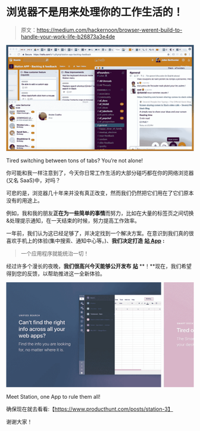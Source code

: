 # 浏览器不是用来处理你的工作生活的！

> 原文：<https://medium.com/hackernoon/browser-werent-build-to-handle-your-work-life-b26873a3e4de>

![](img/14f7f26742e71323874b48256a504457.png)

Tired switching between tons of tabs? You’re not alone!

你可能和我一样注意到了，今天你日常工作生活的大部分碰巧都在你的网络浏览器(又名 SaaS)中，对吗？

可悲的是，浏览器几十年来并没有真正改变，然而我们仍然把它们用在了它们原本没有的用途上。

例如，我和我的朋友**正在为一些简单的事情**而努力，比如在大量的标签页之间切换&处理提示通知，在一天结束的时候，努力提高工作效率。

一年前，我们认为这已经足够了，并决定找到一个解决方案。在意识到我们真的很喜欢手机上的体验(集中搜索、通知中心等。)、**我们决定打造** [**站 App**](https://www.producthunt.com/posts/station-3) **:**

> 一个应用程序就能统治一切！

经过许多个漫长的夜晚，**我们很高兴今天能够公开发布** [**站**](https://www.producthunt.com/posts/station-3) **！**现在，我们希望得到您的反馈，以帮助推进这一全新体验。

[![](img/9d06cb03b75486709c15a002d7af196a.png)](https://www.producthunt.com/posts/station-3)

Meet Station, one App to rule them all!

确保现在就去看看:【https://www.producthunt.com/posts/station-3】

谢谢大家！